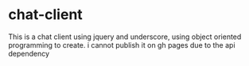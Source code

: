 # chat-client
This is a chat client using jquery and underscore, using object oriented programming to create. i cannot publish it on gh pages due to the api dependency
